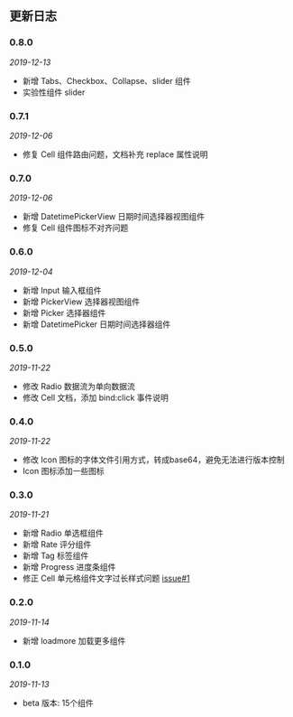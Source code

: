## 更新日志

### 0.8.0

*2019-12-13*

- 新增 Tabs、Checkbox、Collapse、slider 组件
- 实验性组件 slider

### 0.7.1

*2019-12-06*

- 修复 Cell 组件路由问题，文档补充 replace 属性说明

### 0.7.0

*2019-12-06*

- 新增 DatetimePickerView 日期时间选择器视图组件
- 修复 Cell 组件图标不对齐问题

### 0.6.0

*2019-12-04*

- 新增 Input 输入框组件
- 新增 PickerView 选择器视图组件
- 新增 Picker 选择器组件
- 新增 DatetimePicker 日期时间选择器组件

### 0.5.0

*2019-11-22*

- 修改 Radio 数据流为单向数据流
- 修改 Cell 文档，添加 bind:click 事件说明

### 0.4.0

*2019-11-22*

- 修改 Icon 图标的字体文件引用方式，转成base64，避免无法进行版本控制
- Icon 图标添加一些图标

### 0.3.0

*2019-11-21*

- 新增 Radio 单选框组件
- 新增 Rate 评分组件
- 新增 Tag 标签组件
- 新增 Progress 进度条组件
- 修正 Cell 单元格组件文字过长样式问题 [issue#1](https://git.jd.com/FTF/wd-vapp/issues/1)

### 0.2.0

*2019-11-14*

- 新增 loadmore 加载更多组件

### 0.1.0

*2019-11-13*

- beta 版本: 15个组件
